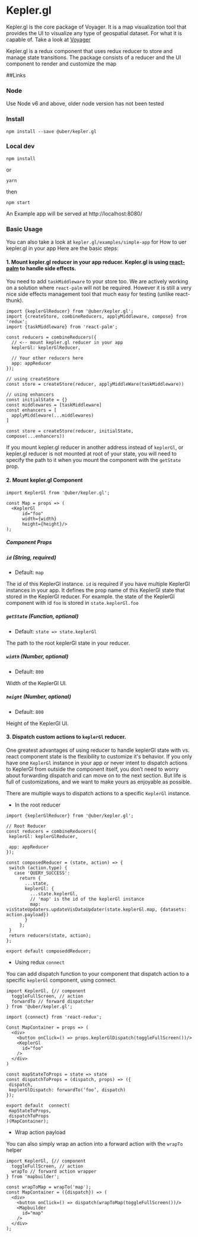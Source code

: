# Kepler.gl

Kepler.gl is the core package of Voyager. It is a map visualization tool that provides the UI
to visualize any type of geospatial dataset. For what it is capable of. Take a look at [Voyager](voyager.uberinternal.com)

Kepler.gl is a redux component that uses redux reducer to store and manage state transitions.
The package consists of a reducer and the UI component to render and customize the map

##Links

### Node
Use Node v6 and above, older node version has not been tested

### Install
```
npm install --save @uber/kepler.gl
```

### Local dev
```
npm install
```
or
```
yarn
```
then
```
npm start
```

An Example app will be served at
http://localhost:8080/

### Basic Usage
You can also take a look at `kepler.gl/examples/simple-app` for How to uer kepler.gl in your app
Here are the basic steps:

#### 1. Mount kepler.gl reducer in your app reducer. Kepler.gl is using [react-palm](https://github.com/btford/react-palm) to handle side effects.
You need to add `taskMiddleware` to your store too. We are actively working on a solution where
`react-palm` will not be required. However it is still a very nice side effects management tool that much easy for testing (unlike react-thunk).

```
import {keplerGlReducer} from '@uber/kepler.gl';
import {createStore, combineReducers, applyMiddleware, compose} from 'redux';
import {taskMiddleware} from 'react-palm';

const reducers = combineReducers({
  // <-- mount kepler.gl reducer in your app
  keplerGl: keplerGlReducer,

  // Your other reducers here
  app: appReducer
});

// using createStore
const store = createStore(reducer, applyMiddleWare(taskMiddleware))

// using enhancers
const initialState = {}
const middlewares = [taskMiddleware]
const enhancers = [
  applyMiddleware(...middlewares)
]

const store = createStore(reducer, initialState, compose(...enhancers))
```

If you mount kepler.gl reducer in another address instead of `keplerGl`, or kepler.gl reducer is not
mounted at root of your state, you will need to specify the path to it when you mount the component
with the `getState` prop.

#### 2. Mount kepler.gl Component

```
import KeplerGl from '@uber/kepler.gl';

const Map = props => (
  <KeplerGl
      id="foo"
      width={width}
      height={height}/>
);
```

##### Component Props

##### `id` (String, required)

- Default: `map`

The id of this KeplerGl instance. `id` is required if you have multiple
KeplerGl instances in your app. It defines the prop name of this KeplerGl state that
stored in the KeplerGl reducer. For example. the state of the KeplerGl component with id `foo` is
stored in `state.keplerGl.foo`

##### `getState` (Function, optional)

- Default: `state => state.keplerGl`

The path to the root keplerGl state in your reducer.

##### `width` (Number, optional)

- Default: `800`

Width of the KeplerGl UI.

##### `height` (Number, optional)

- Default: `800`

Height of the KeplerGl UI.

#### 3. Dispatch custom actions to `keplerGl` reducer.

One greatest advantages of using reducer to handle keplerGl state with vs. react component state is the flexibility
to customize it's behavior. If you only have one `KeplerGl` instance in your app or never intent to dispatch actions to KeplerGl from outside the component itself,
you don’t need to worry about forwarding dispatch and can move on to the next section. But life is full of customizations, and we want to make yours as enjoyable as possible.

There are multiple ways to dispatch actions to a specific `KeplerGl` instance.
- In the root reducer

```
import {keplerGlReducer} from '@uber/kepler.gl';

// Root Reducer
const reducers = combineReducers({
 keplerGl: keplerGlReducer,

 app: appReducer
});

const composedReducer = (state, action) => {
 switch (action.type) {
   case 'QUERY_SUCCESS':
     return {
       ...state,
       keplerGl: {
         ...state.keplerGl,
         // 'map' is the id of the keplerGl instance
         map: visStateUpdaters.updateVisDataUpdater(state.keplerGl.map, {datasets: action.payload})
       }
     };
 }
 return reducers(state, action);
};

export default composeddReducer;
```

- Using redux `connect`

You can add dispatch function to your component that dispatch action to a specific `keplerGl` component,
using connect.


```
import KeplerGl, {// component
  toggleFullScreen, // action
  forwardTo // forward dispatcher
} from '@uber/kepler.gl';

import {connect} from 'react-redux';

Const MapContainer = props => (
  <div>
    <button onClick=() => props.keplerGlDispatch(toggleFullScreen())/>
    <KeplerGl
      id="foo"
    />
  </div>
)

const mapStateToProps = state => state
const dispatchToProps = (dispatch, props) => ({
 dispatch,
 keplerGlDispatch: forwardTo(‘foo’, dispatch)
});

export default  connect(
 mapStateToProps,
 dispatchToProps
)(MapContainer);
```

- Wrap action payload

You can also simply wrap an action into a forward action with the `wrapTo` helper

```
import KeplerGl, {// component
  toggleFullScreen, // action
  wrapTo // forward action wrapper
} from 'mapbuilder';

const wrapToMap = wrapTo('map');
const MapContainer = ({dispatch}) => (
  <div>
    <button onClick=() => dispatch(wrapToMap(toggleFullScreen())/>
    <Mapbuilder
      id="map"
    />
  </div>
);

```

